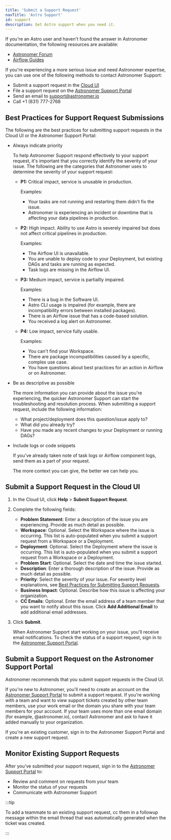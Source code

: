 ```yaml
---
title: 'Submit a Support Request'
navTitle: 'Astro Support'
id: support
description: Get Astro support when you need it.
---
```


If you're an Astro user and haven't found the answer in Astronomer documentation, the following resources are available:

- [Astronomer Forum](https://forum.astronomer.io)
- [Airflow Guides](https://www.astronomer.io/guides/)

If you're experiencing a more serious issue and need Astronomer expertise, you can use one of the following methods to contact Astronomer Support:

- Submit a support request in the [Cloud UI](#submit-a-support-request-in-the-cloud-ui)
- File a support request on the [Astronomer Support Portal](https://support.astronomer.io/hc/en-us)
- Send an email to [support@astronomer.io](mailto:support@astronomer.io)
- Call +1 (831) 777-2768

## Best Practices for Support Request Submissions

The following are the best practices for submitting support requests in the Cloud UI or the Astronomer Support Portal:

- Always indicate priority

    To help Astronomer Support respond effectively to your support request, it's important that you correctly identify the severity of your issue. The following are the categories that Astronomer uses to determine the severity of your support request:

    - **P1:** Critical impact, service is unusable in production.

        Examples:

        - Your tasks are not running and restarting them didn't fix the issue.
        - Astronomer is experiencing an incident or downtime that is affecting your data pipelines in production.

    - **P2:** High impact. Ability to use Astro is severely impaired but does not affect critical pipelines in production.

        Examples:

        - The Airflow UI is unavailable.
        - You are unable to deploy code to your Deployment, but existing DAGs and tasks are running as expected.
        - Task logs are missing in the Airflow UI.

    - **P3:** Medium impact, service is partiallly impaired.

        Examples:

        - There is a bug in the Software UI.
        - Astro CLI usage is impaired (for example, there are incompatibility errors between installed packages).
        - There is an Airflow issue that has a code-based solution.
        - You received a log alert on Astronomer.

    - **P4:** Low impact, service fully usable.

        Examples:

        - You can't find your Workspace.
        - There are package incompatibilities caused by a specific, complex use case.
        - You have questions about best practices for an action in Airflow or on Astronomer.

- Be as descriptive as possible

    The more information you can provide about the issue you're experiencing, the quicker Astronomer Support can start the troubleshooting and resolution process. When submitting a support request, include the following information:

    - What project/deployment does this question/issue apply to?
    - What did you already try?
    - Have you made any recent changes to your Deployment or running DAGs?

- Include logs or code snippets

    If you've already taken note of task logs or Airflow component logs, send them as a part of your request.

    The more context you can give, the better we can help you.

## Submit a Support Request in the Cloud UI


1. In the Cloud UI, click **Help** > **Submit Support Request**.

2. Complete the following fields:

    - **Problem Statement**: Enter a description of the issue you are experiencing. Provide as much detail as possible.
    - **Workspace**: Optional. Select the Workspace where the issue is occurring. This list is auto-populated when you submit a support request from a Workspace or a Deployment.
    - **Deployment**: Optional. Select the Deployment where the issue is occurring. This list is auto-populated when you submit a support request from a Workspace or a Deployment.
    - **Problem Start**: Optional. Select the date and time the issue started.
    - **Description**: Enter a thorough description of the issue. Provide as much detail as possible. 
    - **Priority**: Select the severity of your issue. For severity level explanations, see [Best Practices for Submitting Support Requests](#best-practices-for-submitting-support-requests).
    - **Business Impact**: Optional. Describe how this issue is affecting your organization.
    - **CC Emails**: Optional. Enter the email address of a team member that you want to notify about this issue. Click **Add Additional Email** to add additional email addresses.

3. Click **Submit**.

    When Astronomer Support start working on your issue, you'll receive email notifications. To check the status of a support request, sign in to the [Astronomer Support Portal](https://support.astronomer.io). 

## Submit a Support Request on the Astronomer Support Portal

Astronomer recommends that you submit support requests in the Cloud UI.

If you're new to Astronomer, you'll need to create an account on the [Astronomer Support Portal](https://support.astronomer.io) to submit a support request. If you're working with a team and want to view support tickets created by other team members, use your work email or the domain you share with your team members for your account. If your team uses more than one email domain (for example, @astronomer.io), contact Astronomer and ask to have it added manually to your organization.

If you're an existing customer, sign in to the Astronomer Support Portal and create a new support request.

## Monitor Existing Support Requests

After you've submitted your support request, sign in to the [Astronomer Support Portal](https://support.astronomer.io) to:

- Review and comment on requests from your team
- Monitor the status of your requests
- Communicate with Astronomer Support

:::tip

To add a teammate to an existing support request, cc them in a followup message within the email thread that was automatically generated when the ticket was created.

:::